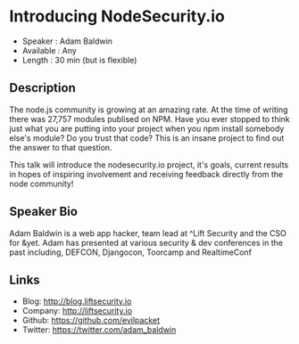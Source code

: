Introducing NodeSecurity.io
========================

* Speaker : Adam Baldwin
* Available : Any
* Length : 30 min (but is flexible)

Description
-----------

The node.js community is growing at an amazing rate. At the time of writing there was 27,757 modules publised on NPM. Have you ever stopped to think just what you are putting into your project when you npm install somebody else's module? Do you trust that code? This is an insane project to find out the answer to that question.

This talk will introduce the nodesecurity.io project, it's goals, current results in hopes of inspiring involvement and receiving feedback directly from the node community!

Speaker Bio
-----------

Adam Baldwin is a web app hacker, team lead at ^Lift Security and the
CSO for &yet. Adam has presented at various security & dev conferences
in the past including, DEFCON, Djangocon, Toorcamp and RealtimeConf

Links
-----

* Blog: http://blog.liftsecurity.io
* Company: http://liftsecurity.io
* Github: https://github.com/evilpacket
* Twitter: https://twitter.com/adam_baldwin
